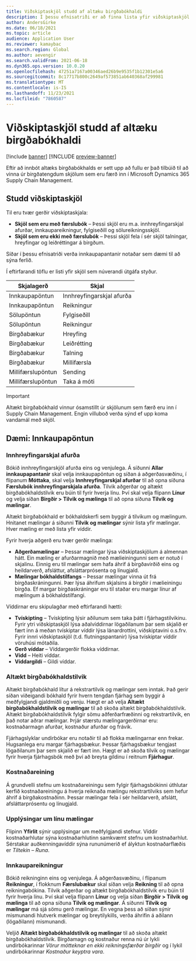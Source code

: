 ```yaml
---
title: Viðskiptaskjöl studd af altæku birgðabókhaldi
description: Í þessu efnisatriði er að finna lista yfir viðskiptaskjöl sem eru studd af altæku birgðabókhaldi. Þar er einnig að finna ítarlegt dæmi um skjöl innkaupapöntunar.
author: AndersGirke
ms.date: 06/18/2021
ms.topic: article
audience: Application User
ms.reviewer: kamaybac
ms.search.region: Global
ms.author: aevengir
ms.search.validFrom: 2021-06-18
ms.dyn365.ops.version: 10.0.20
ms.openlocfilehash: 47251a7167a00346aed26b9e9535f1b12301e5a6
ms.sourcegitcommit: 8c17717b800c2649af573851ab640368af299981
ms.translationtype: MT
ms.contentlocale: is-IS
ms.lasthandoff: 11/23/2021
ms.locfileid: "7860587"
---
```

# <a name="business-documents-supported-by-global-inventory-accounting"></a>Viðskiptaskjöl studd af altæku birgðabókhaldi

[!include [banner](../includes/banner.md)]
[!INCLUDE [preview-banner](../includes/preview-banner.md)]
<!--KFM: Preview until 4/30/2022 -->

Eftir að innbót altæks birgðabókhalds er sett upp að fullu er það tilbúið til að vinna úr birgðatengdum skjölum sem eru færð inn í Microsoft Dynamics 365 Supply Chain Management.

## <a name="supported-business-documents"></a>Studd viðskiptaskjöl

Til eru tvær gerðir viðskiptaskjala:

- **Skjöl sem eru með færslubók** – Þessi skjöl eru m.a. innhreyfingarskjal afurðar, innkaupareikningur, fylgiseðill og sölureikningsskjöl.
- **Skjöl sem eru ekki með færslubók** – Þessi skjöl fela í sér skjöl talningar, hreyfingar og leiðréttingar á birgðum.

Síðar í þessu efnisatriði verða innkaupapantanir notaðar sem dæmi til að sýna ferlið.

Í eftirfarandi töflu er listi yfir skjöl sem núverandi útgáfa styður.

| Skjalagerð      | Skjal        |
|--------------------|-----------------|
| Innkaupapöntun     | Innhreyfingarskjal afurða |
| Innkaupapöntun     | Reikningur         |
| Sölupöntun        | Fylgiseðill    |
| Sölupöntun        | Reikningur         |
| Birgðabækur | Hreyfing        |
| Birgðabækur | Leiðrétting      |
| Birgðabækur | Talning        |
| Birgðabækur | Millifærsla        |
| Millifærslupöntun     | Sending        |
| Millifærslupöntun     | Taka á móti         |

> [!IMPORTANT]
> Altækt birgðabókhald vinnur ósamstillt úr skjölunum sem færð eru inn í Supply Chain Management. Engin villuboð verða sýnd ef upp koma vandamál með skjöl.

## <a name="example-purchase-order"></a>Dæmi: Innkaupapöntun

### <a name="product-receipt"></a>Innhreyfingarskjal afurða

Bókið innhreyfingarskjöl afurða eins og venjulega. Á síðunni **Allar innkaupapantanir** skal velja innkaupapöntun og síðan á aðgerðasvæðinu, í flipanum **Móttaka**, skal velja **Innhreyfingarskjal afurðar** til að opna síðuna **Færslubók innhreyfingarskjala afurða**. Tilvik aðgerðar og altækt birgðabókhaldstilvik eru búin til fyrir hverja línu. Því skal velja flipann **Línur** og velja síðan **Birgðir \> Tilvik og mælinga** til að opna síðuna **Tilvik og mælingar**.

Altækt birgðabókhald er bókhaldskerfi sem byggir á tilvikum og mælingum. Hnitanet mælingar á síðunni **Tilvik og mælingar** sýnir lista yfir mælingar. Hver mæling er með lista yfir víddir.

Fyrir hverja aðgerð eru tvær gerðir mælinga:

- **Aðgerðamælingar** – Þessar mælingar lýsa viðskiptaskjölum á almennan hátt. Ein mæling er afurðarmagnið með mælieiningunni sem er notuð í skjalinu. Einnig eru til mælingar sem hafa áhrif á birgðavirðið eins og heildarverð, afsláttur, afsláttarprósenta og línugjald.
- **Mælingar bókhaldstilfangs** – Þessar mælingar vinna út frá birgðaskráningunni. Þær lýsa áhrifum skjalsins á birgðir í mælieiningu birgða. Ef margar birgðaskráningar eru til staðar eru margar línur af mælingum á bókhaldstilfangi.

Víddirnar eru skipulagðar með eftirfarandi hætti:

- **Tvískipting** – Tvískipting lýsir aðilunum sem taka þátt í fjárhagstilvikinu. Fyrir ytri viðskiptaskjöl lýsa aðalvíddirnar lögaðilanum þar sem skjalið er fært inn á meðan tvískiptar víddir lýsa lánardrottini, viðskiptavini o.s.frv. Fyrir innri viðskiptaskjöl (t.d. flutningspantanir) lýsa tvískiptar víddir vöruhúsi mótaðila.
- **Gerð víddar** – Víddargerðir flokka víddirnar.
- **Vídd** – Heiti víddar.
- **Víddargildi** – Gildi víddar.

### <a name="global-inventory-accounting-event"></a>Altækt birgðabókhaldstilvik

Altækt birgðabókhald lítur á rekstrartilvik og mælingar sem inntak. Það gerir síðan viðeigandi bókhald fyrir hvern tengdan fjárhag sem byggir á meðfylgjandi gjaldmiðli og venju. Hægt er að velja **Altækt birgðabókhaldstilvik og mælingar** til að skoða altækt birgðabókhaldstilvik. Altækt birgðabókhaldstilvik fylgir sömu aðferðarfræðinni og rekstrartilvik, en það notar aðrar mælingar. Þrjár stærstu mælingargerðirnar eru: kostnaðarmagn afurðar, kostnaður afurðar og frávik.

Fjárhagslyklar undirbókar eru notaðir til að flokka mælingarnar enn frekar. Hugsanlega eru margar fjárhagsbækur. Þessar fjárhagsbækur tengjast lögaðilanum þar sem skjalið er fært inn. Hægt er að skoða tilvik og mælingar fyrir hverja fjárhagsbók með því að breyta gildinu í reitnum **Fjárhagur**.

### <a name="cost-element"></a>Kostnaðareining

Á grundvelli stefnu um kostnaðareiningu sem fylgir fjárhagsbókinni úthlutar kerfið kostnaðareiningu á hverja reiknaða mælingu rekstrartilviks sem hefur áhrif á birgðakostnaðinn. Þessar mælingar fela í sér heildarverð, afslátt, afsláttarprósentu og línugjald.

### <a name="measurement-line-details"></a>Upplýsingar um línu mælingar

Flipinn **Yfirlit** sýnir upplýsingar um meðfylgjandi stefnur. Víddir kostnaðarhlutar sýna kostnaðarhlutinn samkvæmt stefnu um kostnaðarhlut. Sérstakar auðkenningavíddir sýna rununúmerið ef ályktun kostnaðarflæðis er *Tiltekin – Runa*.

### <a name="purchase-invoice"></a>Innkaupareikningur

Bókið reikninginn eins og venjulega. Á aðgerðasvæðinu, í flipanum **Reikningur**, í flokknum **Færslubækur** skal síðan velja **Reikning** til að opna reikningabókina. Tilvik aðgerðar og altækt birgðabókhaldstilvik eru búin til fyrir hverja línu. Því skal velja flipann **Línur** og velja síðan **Birgðir \> Tilvik og mælinga** til að opna síðuna **Tilvik og mælingar**. Á síðunni **Tilvik og mælingar** má sjá sömu gerð mælingar. En vegna þess að síðan sýnir mismunandi hlutverk mælingar og breytilykills, verða áhrifin á aðilann (lögaðilann) mismunandi.

Veljið **Altækt birgðabókhaldstilvik og mælingar** til að skoða altækt birgðabókhaldstilvik. Birgðamagn og kostnaður renna nú úr lykli undirbókarinnar *Vörur mótteknar en ekki reikningsfærðar birgðir* og í lykil undirbókarinnar *Kostnaður keyptra vara*.
